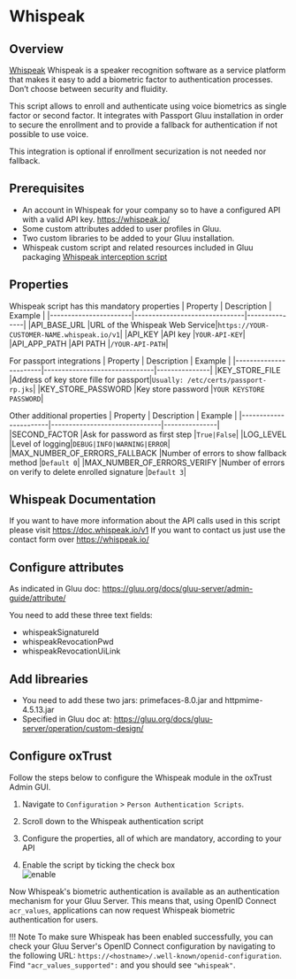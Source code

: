 # Whispeak
## Overview
[Whispeak](https://whispeak.io) Whispeak is a speaker recognition software as a service platform that makes it easy to add a biometric factor to authentication processes. Don’t choose between security and fluidity.

This script allows to enroll and authenticate using voice biometrics as single factor or second factor.
It integrates with Passport Gluu installation in order to secure the enrollment and to provide a fallback for authentication if not possible to use voice.

This integration is optional if enrollment securization is not needed nor fallback.

## Prerequisites

- An account in Whispeak for your company so to have a configured API with a valid API key. https://whispeak.io/
- Some custom attributes added to user profiles in Gluu. 
- Two custom libraries to be added to your Gluu installation.
- Whispeak custom script and related resources included in Gluu packaging [Whispeak interception script](https://github.com/GluuFederation/oxAuth/blob/master/Server/integrations/whispeak/whispeak_open_v1.py) 

## Properties
Whispeak script has this mandatory properties
|	Property	|	Description		|	Example	|
|-----------------------|-------------------------------|---------------|
|API_BASE_URL 		|URL of the Whispeak Web Service|`https://YOUR-CUSTOMER-NAME.whispeak.io/v1`|
|API_KEY 	|API key |`YOUR-API-KEY`|
|API_APP_PATH 	|API PATH |`/YOUR-API-PATH`|

For passport integrations
|	Property	|	Description		|	Example	|
|-----------------------|-------------------------------|---------------|
|KEY_STORE_FILE 		|Address of key store fille for passport|`Usually: /etc/certs/passport-rp.jks`|
|KEY_STORE_PASSWORD 	|Key store password |`YOUR KEYSTORE PASSWORD`|

Other additional properties
|	Property	|	Description		|	Example	|
|-----------------------|-------------------------------|---------------|
|SECOND_FACTOR 	|Ask for password as first step |`True|False`|
|LOG_LEVEL 		|Level of logging|`DEBUG|INFO|WARNING|ERROR`|
|MAX_NUMBER_OF_ERRORS_FALLBACK 	|Number of errors to show fallback method |`Default 0`|
|MAX_NUMBER_OF_ERRORS_VERIFY 	|Number of errors on verify to delete enrolled signature |`Default 3`|

## Whispeak Documentation

If you want to have more information about the API calls used in this script please visit https://doc.whispeak.io/v1
If you want to contact us just use the contact form over https://whispeak.io/

## Configure attributes

As indicated in Gluu doc: https://gluu.org/docs/gluu-server/admin-guide/attribute/

You need to add these three text fields:
- whispeakSignatureId
- whispeakRevocationPwd
- whispeakRevocationUiLink

## Add librearies
- You need to add these two jars: primefaces-8.0.jar and httpmime-4.5.13.jar
- Specified in Gluu doc at: https://gluu.org/docs/gluu-server/operation/custom-design/

## Configure oxTrust 

Follow the steps below to configure the Whispeak module in the oxTrust Admin GUI.

1. Navigate to `Configuration` > `Person Authentication Scripts`.
1. Scroll down to the Whispeak authentication script   

1. Configure the properties, all of which are mandatory, according to your API    

1. Enable the script by ticking the check box    
![enable](../img/admin-guide/enable.png)

Now Whispeak's biometric authentication is available as an authentication mechanism for your Gluu Server. This means that, using OpenID Connect `acr_values`, applications can now request Whispeak biometric authentication for users. 

!!! Note 
    To make sure Whispeak has been enabled successfully, you can check your Gluu Server's OpenID Connect configuration by navigating to the following URL: `https://<hostname>/.well-known/openid-configuration`. Find `"acr_values_supported":` and you should see `"whispeak"`. 

